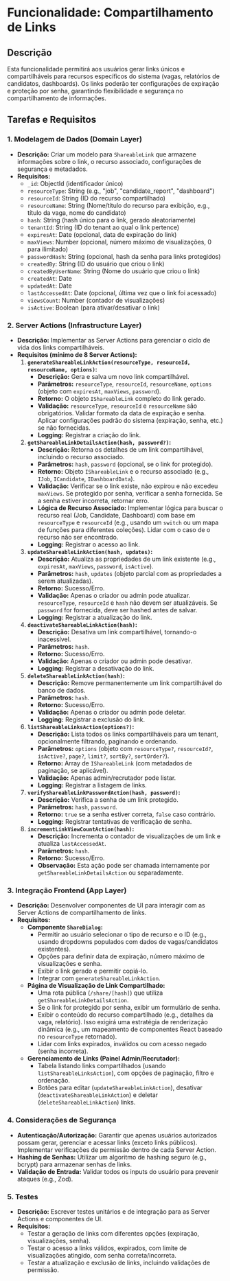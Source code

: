 # Funcionalidade: Compartilhamento de Links

## Descrição

Esta funcionalidade permitirá aos usuários gerar links únicos e compartilháveis para recursos específicos do sistema (vagas, relatórios de candidatos, dashboards). Os links poderão ter configurações de expiração e proteção por senha, garantindo flexibilidade e segurança no compartilhamento de informações.

## Tarefas e Requisitos

### 1. Modelagem de Dados (Domain Layer)

*   **Descrição:** Criar um modelo para `ShareableLink` que armazene informações sobre o link, o recurso associado, configurações de segurança e metadados.
*   **Requisitos:**
    *   `_id`: ObjectId (identificador único)
    *   `resourceType`: String (e.g., "job", "candidate_report", "dashboard")
    *   `resourceId`: String (ID do recurso compartilhado)
    *   `resourceName`: String (Nome/título do recurso para exibição, e.g., título da vaga, nome do candidato)
    *   `hash`: String (hash único para o link, gerado aleatoriamente)
    *   `tenantId`: String (ID do tenant ao qual o link pertence)
    *   `expiresAt`: Date (opcional, data de expiração do link)
    *   `maxViews`: Number (opcional, número máximo de visualizações, 0 para ilimitado)
    *   `passwordHash`: String (opcional, hash da senha para links protegidos)
    *   `createdBy`: String (ID do usuário que criou o link)
    *   `createdByUserName`: String (Nome do usuário que criou o link)
    *   `createdAt`: Date
    *   `updatedAt`: Date
    *   `lastAccessedAt`: Date (opcional, última vez que o link foi acessado)
    *   `viewsCount`: Number (contador de visualizações)
    *   `isActive`: Boolean (para ativar/desativar o link)

### 2. Server Actions (Infrastructure Layer)

*   **Descrição:** Implementar as Server Actions para gerenciar o ciclo de vida dos links compartilháveis.
*   **Requisitos (mínimo de 8 Server Actions):**
    1.  **`generateShareableLinkAction(resourceType, resourceId, resourceName, options)`:**
        *   **Descrição:** Gera e salva um novo link compartilhável.
        *   **Parâmetros:** `resourceType`, `resourceId`, `resourceName`, `options` (objeto com `expiresAt`, `maxViews`, `password`).
        *   **Retorno:** O objeto `IShareableLink` completo do link gerado.
        *   **Validação:** `resourceType`, `resourceId` e `resourceName` são obrigatórios. Validar formato da data de expiração e senha. Aplicar configurações padrão do sistema (expiração, senha, etc.) se não fornecidas.
        *   **Logging:** Registrar a criação do link.
    2.  **`getShareableLinkDetailsAction(hash, password?)`:**
        *   **Descrição:** Retorna os detalhes de um link compartilhável, incluindo o recurso associado.
        *   **Parâmetros:** `hash`, `password` (opcional, se o link for protegido).
        *   **Retorno:** Objeto `IShareableLink` e o recurso associado (e.g., `IJob`, `ICandidate`, `IDashboardData`).
        *   **Validação:** Verificar se o link existe, não expirou e não excedeu `maxViews`. Se protegido por senha, verificar a senha fornecida. Se a senha estiver incorreta, retornar erro.
        *   **Lógica de Recurso Associado:** Implementar lógica para buscar o recurso real (Job, Candidate, Dashboard) com base em `resourceType` e `resourceId` (e.g., usando um `switch` ou um mapa de funções para diferentes coleções). Lidar com o caso de o recurso não ser encontrado.
        *   **Logging:** Registrar o acesso ao link.
    3.  **`updateShareableLinkAction(hash, updates)`:**
        *   **Descrição:** Atualiza as propriedades de um link existente (e.g., `expiresAt`, `maxViews`, `password`, `isActive`).
        *   **Parâmetros:** `hash`, `updates` (objeto parcial com as propriedades a serem atualizadas).
        *   **Retorno:** Sucesso/Erro.
        *   **Validação:** Apenas o criador ou admin pode atualizar. `resourceType`, `resourceId` e `hash` não devem ser atualizáveis. Se `password` for fornecida, deve ser hashed antes de salvar.
        *   **Logging:** Registrar a atualização do link.
    4.  **`deactivateShareableLinkAction(hash)`:**
        *   **Descrição:** Desativa um link compartilhável, tornando-o inacessível.
        *   **Parâmetros:** `hash`.
        *   **Retorno:** Sucesso/Erro.
        *   **Validação:** Apenas o criador ou admin pode desativar.
        *   **Logging:** Registrar a desativação do link.
    5.  **`deleteShareableLinkAction(hash)`:**
        *   **Descrição:** Remove permanentemente um link compartilhável do banco de dados.
        *   **Parâmetros:** `hash`.
        *   **Retorno:** Sucesso/Erro.
        *   **Validação:** Apenas o criador ou admin pode deletar.
        *   **Logging:** Registrar a exclusão do link.
    6.  **`listShareableLinksAction(options?)`:**
        *   **Descrição:** Lista todos os links compartilháveis para um tenant, opcionalmente filtrando, paginando e ordenando.
        *   **Parâmetros:** `options` (objeto com `resourceType?`, `resourceId?`, `isActive?`, `page?`, `limit?`, `sortBy?`, `sortOrder?`).
        *   **Retorno:** Array de `IShareableLink` (com metadados de paginação, se aplicável).
        *   **Validação:** Apenas admin/recrutador pode listar.
        *   **Logging:** Registrar a listagem de links.
    7.  **`verifyShareableLinkPasswordAction(hash, password)`:**
        *   **Descrição:** Verifica a senha de um link protegido.
        *   **Parâmetros:** `hash`, `password`.
        *   **Retorno:** `true` se a senha estiver correta, `false` caso contrário.
        *   **Logging:** Registrar tentativas de verificação de senha.
    8.  **`incrementLinkViewCountAction(hash)`:**
        *   **Descrição:** Incrementa o contador de visualizações de um link e atualiza `lastAccessedAt`.
        *   **Parâmetros:** `hash`.
        *   **Retorno:** Sucesso/Erro.
        *   **Observação:** Esta ação pode ser chamada internamente por `getShareableLinkDetailsAction` ou separadamente.

### 3. Integração Frontend (App Layer)

*   **Descrição:** Desenvolver componentes de UI para interagir com as Server Actions de compartilhamento de links.
*   **Requisitos:**
    *   **Componente `ShareDialog`:**
        *   Permitir ao usuário selecionar o tipo de recurso e o ID (e.g., usando dropdowns populados com dados de vagas/candidatos existentes).
        *   Opções para definir data de expiração, número máximo de visualizações e senha.
        *   Exibir o link gerado e permitir copiá-lo.
        *   Integrar com `generateShareableLinkAction`.
    *   **Página de Visualização de Link Compartilhado:**
        *   Uma rota pública (`/share/[hash]`) que utiliza `getShareableLinkDetailsAction`.
        *   Se o link for protegido por senha, exibir um formulário de senha.
        *   Exibir o conteúdo do recurso compartilhado (e.g., detalhes da vaga, relatório). Isso exigirá uma estratégia de renderização dinâmica (e.g., um mapeamento de componentes React baseado no `resourceType` retornado).
        *   Lidar com links expirados, inválidos ou com acesso negado (senha incorreta).
    *   **Gerenciamento de Links (Painel Admin/Recrutador):**
        *   Tabela listando links compartilhados (usando `listShareableLinksAction`), com opções de paginação, filtro e ordenação.
        *   Botões para editar (`updateShareableLinkAction`), desativar (`deactivateShareableLinkAction`) e deletar (`deleteShareableLinkAction`) links.

### 4. Considerações de Segurança

*   **Autenticação/Autorização:** Garantir que apenas usuários autorizados possam gerar, gerenciar e acessar links (exceto links públicos). Implementar verificações de permissão dentro de cada Server Action.
*   **Hashing de Senhas:** Utilizar um algoritmo de hashing seguro (e.g., bcrypt) para armazenar senhas de links.
*   **Validação de Entrada:** Validar todos os inputs do usuário para prevenir ataques (e.g., Zod).

### 5. Testes

*   **Descrição:** Escrever testes unitários e de integração para as Server Actions e componentes de UI.
*   **Requisitos:**
    *   Testar a geração de links com diferentes opções (expiração, visualizações, senha).
    *   Testar o acesso a links válidos, expirados, com limite de visualizações atingido, com senha correta/incorreta.
    *   Testar a atualização e exclusão de links, incluindo validações de permissão.
